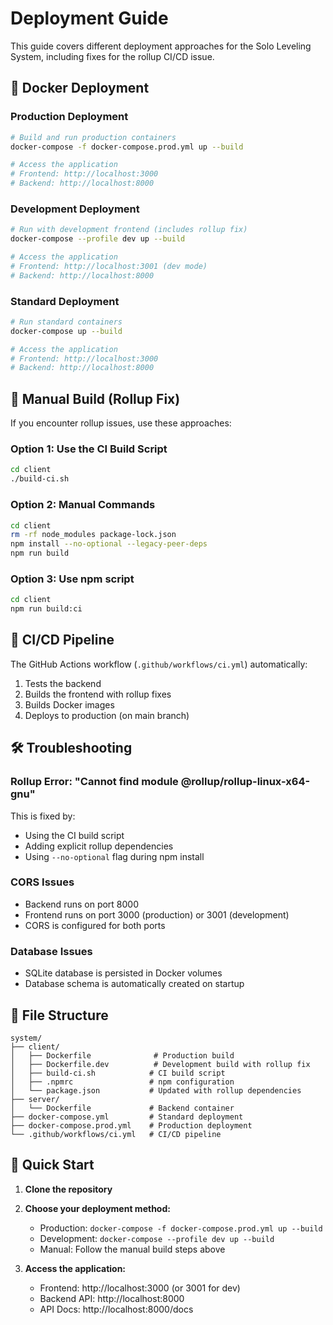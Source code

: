 # Deployment Guide

This guide covers different deployment approaches for the Solo Leveling System, including fixes for the rollup CI/CD issue.

## 🐳 Docker Deployment

### Production Deployment
```bash
# Build and run production containers
docker-compose -f docker-compose.prod.yml up --build

# Access the application
# Frontend: http://localhost:3000
# Backend: http://localhost:8000
```

### Development Deployment
```bash
# Run with development frontend (includes rollup fix)
docker-compose --profile dev up --build

# Access the application
# Frontend: http://localhost:3001 (dev mode)
# Backend: http://localhost:8000
```

### Standard Deployment
```bash
# Run standard containers
docker-compose up --build

# Access the application
# Frontend: http://localhost:3000
# Backend: http://localhost:8000
```

## 🔧 Manual Build (Rollup Fix)

If you encounter rollup issues, use these approaches:

### Option 1: Use the CI Build Script
```bash
cd client
./build-ci.sh
```

### Option 2: Manual Commands
```bash
cd client
rm -rf node_modules package-lock.json
npm install --no-optional --legacy-peer-deps
npm run build
```

### Option 3: Use npm script
```bash
cd client
npm run build:ci
```

## 🚀 CI/CD Pipeline

The GitHub Actions workflow (`.github/workflows/ci.yml`) automatically:
1. Tests the backend
2. Builds the frontend with rollup fixes
3. Builds Docker images
4. Deploys to production (on main branch)

## 🛠️ Troubleshooting

### Rollup Error: "Cannot find module @rollup/rollup-linux-x64-gnu"
This is fixed by:
- Using the CI build script
- Adding explicit rollup dependencies
- Using `--no-optional` flag during npm install

### CORS Issues
- Backend runs on port 8000
- Frontend runs on port 3000 (production) or 3001 (development)
- CORS is configured for both ports

### Database Issues
- SQLite database is persisted in Docker volumes
- Database schema is automatically created on startup

## 📁 File Structure

```
system/
├── client/
│   ├── Dockerfile              # Production build
│   ├── Dockerfile.dev          # Development build with rollup fix
│   ├── build-ci.sh            # CI build script
│   ├── .npmrc                 # npm configuration
│   └── package.json           # Updated with rollup dependencies
├── server/
│   └── Dockerfile             # Backend container
├── docker-compose.yml         # Standard deployment
├── docker-compose.prod.yml    # Production deployment
└── .github/workflows/ci.yml   # CI/CD pipeline
```

## 🎯 Quick Start

1. **Clone the repository**
2. **Choose your deployment method:**
   - Production: `docker-compose -f docker-compose.prod.yml up --build`
   - Development: `docker-compose --profile dev up --build`
   - Manual: Follow the manual build steps above

3. **Access the application:**
   - Frontend: http://localhost:3000 (or 3001 for dev)
   - Backend API: http://localhost:8000
   - API Docs: http://localhost:8000/docs
